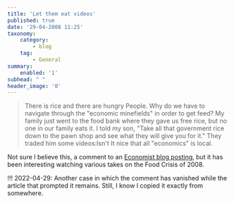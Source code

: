 ```yaml
---
title: 'Let them eat videos'
published: true
date: '29-04-2008 11:25'
taxonomy:
    category:
        - blog
    tag:
        - General
summary:
    enabled: '1'
subhead: " "
header_image: '0'
---
```


> There is rice and there are hungry People. Why do we have to navigate through the "economic minefields" in order to get feed? My family just went to the food bank where they gave us free rice, but no one in our family eats it. I told my son, "Take all that government rice down to the pawn shop and see what they will give you for it." They traded him some videos:Isn't It nice that all "economics" is local.

Not sure I believe this, a comment to an [Economist blog posting](https://www.economist.com/free-exchange/2008/04/28/have-a-rice-day), but it has been interesting watching various takes on the Food Crisis of 2008.

!!! 2022-04-29: Another case in which the comment has vanished while the article that prompted it remains. Still, I know I copied it exactly from somewhere.
